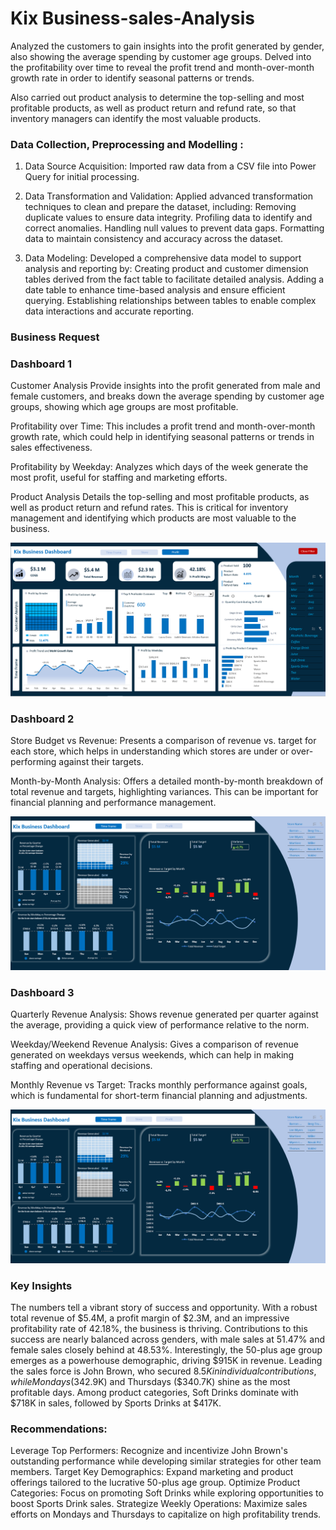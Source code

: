 # Kix Business-sales-Analysis
Analyzed the customers to gain insights into the profit generated by gender, also showing the average spending by customer age groups. Delved into the profitability over time to reveal the profit trend and month-over-month growth rate in order to identify seasonal patterns or trends.

Also carried out product analysis to determine the top-selling and most profitable products, as well as product return and refund rate, so that inventory managers can identify the most valuable products.

### Data Collection, Preprocessing and Modelling :
1. Data Source Acquisition: Imported raw data from a CSV file into Power Query for initial processing.

2. Data Transformation and Validation: Applied advanced transformation techniques to clean and prepare the dataset, including:
Removing duplicate values to ensure data integrity.
Profiling data to identify and correct anomalies.
Handling null values to prevent data gaps.
Formatting data to maintain consistency and accuracy across the dataset.

3. Data Modeling: Developed a comprehensive data model to support analysis and reporting by:
Creating product and customer dimension tables derived from the fact table to facilitate detailed analysis.
Adding a date table to enhance time-based analysis and ensure efficient querying.
Establishing relationships between tables to enable complex data interactions and accurate reporting.

### Business Request
### Dashboard 1
Customer Analysis
Provide insights into the profit generated from male and female customers, and breaks down the average spending by customer age groups, showing which age groups are most profitable. 

Profitability over Time: This includes a profit trend and month-over-month growth rate, which could help in identifying seasonal patterns or trends in sales effectiveness.

Profitability by Weekday: Analyzes which days of the week generate the most profit, useful for staffing and marketing efforts.

Product Analysis 
Details the top-selling and most profitable products, as well as product return and refund rates. This is critical for inventory management and identifying which products are most valuable to the business. 

![image alt](https://github.com/Richard-Nwachukwu/Adventure-Works--sales-Analysis/blob/fa0731a284b065863ee366687f0e2f5029d63695/..png)

### Dashboard 2 
Store Budget vs Revenue: Presents a comparison of revenue vs. target for each store, which helps in understanding which stores are under or over-performing against their targets.

Month-by-Month Analysis: Offers a detailed month-by-month breakdown of total revenue and targets, highlighting variances. This can be important for financial planning and performance management. 

![image alt](https://github.com/Richard-Nwachukwu/Adventure-Works--sales-Analysis/blob/6faeb56a13d483780a50705747452224cc8a2a7d/....png)

### Dashboard 3 
Quarterly Revenue Analysis: Shows revenue generated per quarter against the average, providing a quick view of performance relative to the norm. 

Weekday/Weekend Revenue Analysis: Gives a comparison of revenue generated on weekdays versus weekends, which can help in making staffing and operational decisions.

Monthly Revenue vs Target: Tracks monthly performance against goals, which is fundamental for short-term financial planning and adjustments.

![image alt](https://github.com/Richard-Nwachukwu/Adventure-Works--sales-Analysis/blob/093d08ba92304ad80b0eca524c23571570d23f8b/....png)

### Key Insights
The numbers tell a vibrant story of success and opportunity. With a robust total revenue of $5.4M, a profit margin of $2.3M, and an impressive profitability rate of 42.18%, the business is thriving. Contributions to this success are nearly balanced across genders, with male sales at 51.47% and female sales closely behind at 48.53%. Interestingly, the 50-plus age group emerges as a powerhouse demographic, driving $915K in revenue. Leading the sales force is John Brown, who secured $8.5K in individual contributions, while Mondays ($342.9K) and Thursdays ($340.7K) shine as the most profitable days. Among product categories, Soft Drinks dominate with $718K in sales, followed by Sports Drinks at $417K.

### Recommendations:

Leverage Top Performers: Recognize and incentivize John Brown's outstanding performance while developing similar strategies for other team members.
Target Key Demographics: Expand marketing and product offerings tailored to the lucrative 50-plus age group.
Optimize Product Categories: Focus on promoting Soft Drinks while exploring opportunities to boost Sports Drink sales.
Strategize Weekly Operations: Maximize sales efforts on Mondays and Thursdays to capitalize on high profitability trends.



